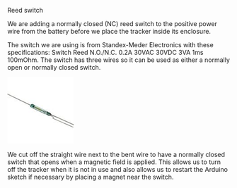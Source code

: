 Reed switch

We are adding a normally closed (NC) reed switch to the positive power wire from the battery before we place the tracker inside its enclosure. 

The switch we are using is from Standex-Meder Electronics with these specifications: Switch Reed N.O./N.C. 0.2A 30VAC 30VDC 3VA 1ms 100mOhm. The switch has three wires so it can be used as either a normally open or normally closed switch.
 
![](../Images/switch.png)

We cut off the straight wire next to the bent wire to have a normally closed switch that opens when a magnetic field is applied. This allows us to turn off the tracker when it is not in use and also allows us to restart the Arduino sketch if necessary by placing a magnet near the switch. 
